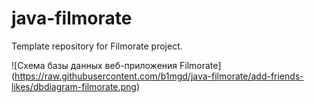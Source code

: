 # java-filmorate
Template repository for Filmorate project.

![Схема базы данных веб-приложения Filmorate]
(https://raw.githubusercontent.com/b1mgd/java-filmorate/add-friends-likes/dbdiagram-filmorate.png)

